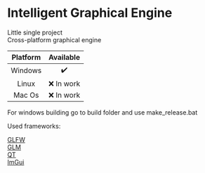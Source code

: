 # Intelligent Graphical Engine
Little single project  
Cross-platform graphical engine  

| Platform | Available |
|:--------:|:---------:|
| Windows  |:heavy_check_mark:|
| Linux    | :x: In work |
| Mac Os   | :x: In work |

For windows building go to build folder and use make_release.bat

Used frameworks:

[GLFW](https://github.com/glfw/glfw)     
[GLM](https://github.com/g-truc/glm)  
[QT](https://github.com/qt)  
[ImGui](https://github.com/ocornut/imgui)     


